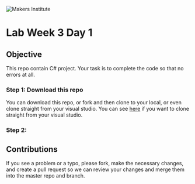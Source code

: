 ![Makers Institute](https://makersinstitute.id/img/logo-makersinstitute.png)

# Lab Week 3 Day 1

## Objective

This repo contain C# project. Your task is to complete the code so that no errors at all.

### Step 1: Download this repo
You can download this repo, or fork and then clone to your local, or even clone straight from your visual studio. You can see [here](https://www.visualstudio.com/en-us/docs/git/gitquickstart) if you want to clone straight from your visual studio.

### Step 2: 


## Contributions
If you see a problem or a typo, please fork, make the necessary changes, and create a pull request so we can review your changes and merge them into the master repo and branch.
